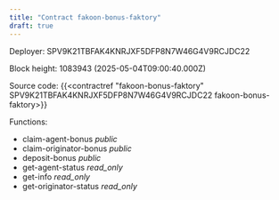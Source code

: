 ```yaml
---
title: "Contract fakoon-bonus-faktory"
draft: true
---
```

Deployer: SPV9K21TBFAK4KNRJXF5DFP8N7W46G4V9RCJDC22


 



Block height: 1083943 (2025-05-04T09:00:40.000Z)

Source code: {{<contractref "fakoon-bonus-faktory" SPV9K21TBFAK4KNRJXF5DFP8N7W46G4V9RCJDC22 fakoon-bonus-faktory>}}

Functions:

* claim-agent-bonus _public_
* claim-originator-bonus _public_
* deposit-bonus _public_
* get-agent-status _read_only_
* get-info _read_only_
* get-originator-status _read_only_
